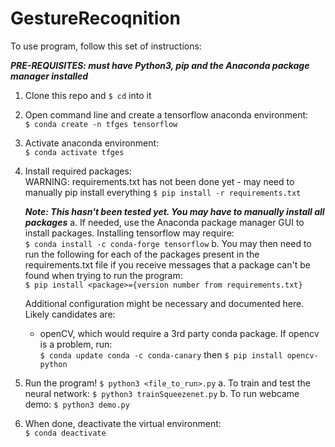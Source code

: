 # GestureRecoqnition

To use program, follow this set of instructions:

***PRE-REQUISITES: must have Python3, pip and the Anaconda package manager installed***

1. Clone this repo and ```$ cd``` into it

2. Open command line and create a tensorflow anaconda environment: \
```$ conda create -n tfges tensorflow```

3. Activate anaconda environment: \
```$ conda activate tfges```

4. Install required packages: \
    WARNING: requirements.txt has not been done yet - may need to manually pip install everything
```$ pip install -r requirements.txt ```

    ***Note: This hasn't been tested yet. You may have to manually install all packages***
    a. If needed, use the Anaconda package manager GUI to install packages. Installing tensorflow may require: \
    ```$ conda install -c conda-forge tensorflow```
    b. You may then need to run the following for each of the packages present in the requirements.txt file if you receive messages that a package can't be found when trying to run the program: \
    ```$ pip install <package>={version number from requirements.txt}```

    Additional configuration might be necessary and documented here. Likely candidates are:
    - openCV, which would require a 3rd party conda package. If opencv is a problem, run: \
    ```$ conda update conda -c conda-canary``` then
    ```$ pip install opencv-python```
    
5. Run the program!
```$ python3 <file_to_run>.py```
     a. To train and test the neural network: ```$ python3 trainSqueezenet.py```
     b. To run webcame demo: ```$ python3 demo.py```


6. When done, deactivate the virtual environment: \
```$ conda deactivate```


